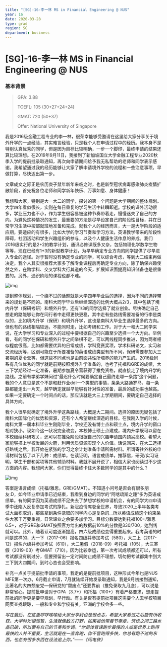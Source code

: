 ```yaml
---
title: "[SG]-16-李一林 MS in Financial Engineering @ NUS"
year: 16
date: 2020-03-28
type: grad
region: SG
department: business
---
```


# [SG]-16-李一林 MS in Financial Engineering @ NUS

### 基本背景

> GPA: 3.88
>
> TOEFL: 105 (30+27+24+24)
>
> GMAT: 720 (50+37)
>
> Offer: National University of Singapore

我是2016级金融工程专业的李一林，很荣幸能够受邀请在这里给大家分享关于境外升学的一点经验，其实难言经验，只是我个人在申请过程中的经历。我本身不是特别认真优秀的同学，但是因为目标比较明确，一步一个脚印，最终申请的结果还算比较理想。在2019年9月11日，我接到了新加坡国立大学金融工程专业2020秋季入学的提前批录取通知，再次向申请期间给予我无私帮助的老师和同学表示感谢。我希望通过我的经历能够让大家了解申请境外学校的流程和一些注意事项，早做打算，尽快迈出第一步。

文章成文之际正是农历庚子鼠年新年来临之时，也是新型冠状病毒感染肺炎疫情扩散阶段，首先祝各位老师和同学新年快乐、万事如意、身体健康！

我想和大家，特别是大一大二的同学，探讨的第一个问题是大学期间的整体规划。大学四年看似很长，实则在每日重复的学习生活中转瞬即逝。学校的课外活动很多，学业压力也不小，作为学生很容易被这种节奏带着走，慢慢迷失了自己的方向。为避免这种情况的发生，最重要的方法是尽早设定自己的阶段性目标，并在日常学习生活中按部就班地准备和完成。就我个人的经历而言，大一是大学阶段的适应期，要适应的有很多，比如大学的学习节奏和学习方法，英语教学带来的阶段性障碍，社团活动和学生兴趣组织的参与，以及个人健康生活作息的养成。我们2016级实行的是2+2的教学计划，通识必修课既多又杂，包括物理化学数学生物等等，现在已经有1+3的新型教学计划，为早早确定专业方向的同学提供了尽早进入专业的途径。对于暂时没有确定专业的同学，可以综合考虑，等到大二结束再做决定。我个人其实很推荐大家多了解专业课程后再确定专业方向，除了确保兴趣使然之外，在跨学科、交叉学科大行其道的今天，扩展知识面提高知识储备也是很重要的。另外，通识阶段的课程也都不难。

![img](./images/liyilin_1.png)

提到整体规划，一个绕不过的话题就是大学四年毕业后的选择，因为不同的选择带来的规划是不同的。南科大同学毕业后继续深造的比例大概占2/3，其中包括了境内升学（保研考研）和境外升学，还有1/3的同学选择了就业创业。尽快确定自己想走的路能够让你在同行者中走得更快更稳，其中走有些路线需要准备的行李是类似的，比如境内升学（保研）和境外升学，这也是南科大毕业生选择最多的方向。但也有的路线相隔较远，不能同时走，比如考研和工作。对于大一和大二同学来说，在大学学习和专业深入的过程中要根据自己的兴趣至少选择一个大方向。举例看，有的同学在保研和境外升学之间举棋不定，可以两线程同步推进，因为两者相似程度很高，比如都需要优异的日常成绩，学科竞赛奖项，学术科研论文，实习和交流经历等，区别可能在于所要准备的英语成绩类型有所不同，保研需要参加大三暑期的夏令营等，但这些不同点也是由前面共性所培养的能力产生的。2016级同系有几位优秀的同学就是前期按照境外升学准备的，也考了托福和GRE的成绩，大三下学期经过一定准备，暑期参加夏令营获得了推免资格，就直接走了境内升学的路线。之前有学弟学妹问过“最迟什么时候要确定自己最终走哪一条路”这个问题，我的个人意见是这个不是和赶作业ddl一个类型的事情，条条大路通罗马，每一条路都能走出一片天，越早确定就越早能够有针对性的准备，最后的成功率也越高。如果一定要确定一个时间点的话，那应该就是大三上学期期间，要确定自己选择的具体方向。

我个人很早就确定了境外升学这条路线，大概是大二期间。选择的原因无疑包括了南科大国际化的优势和资源，还有个人希望继续深造的目标。在我刚入学的时候，南科大第一届本科毕业生刚刚毕业，学校还没有博士点和硕士点，境内升学的窗口相对狭小。现如今这一状况完全改变，本校博士硕士点建成，境内升学既可以留在本校继续科研攻关，还可以在推免阶段根据自己的兴趣申请国内顶尖高校。希望大家能够搭上学校发展的火箭，利用优质资源实现个人价值。话说回来，在大二选择好路线之后，我开始在紧张的学习之余计划准备申请所需材料。所谓寄往外校的申请材料包括了以下几种：成绩单，在读证明，语言成绩单，推荐信，研究/实习证明，学生干部和奖项等其他辅助材料。我就不展开说了，相信大家也阅读过不少这方面的内容。我想问大家，你们觉得最终卡住大多数同学的是其中的什么？

![img](./images/liyilin_2.png)

答案是语言成绩（托福/雅思，GRE/GMAT）。不知道小问号是否会有很多朋友:D，如今毕业申请季已近结束，我看到身边的同学的“阿喀琉斯之踵”多为英语成绩单。有的同学因为英语成绩不足失去了梦想学校的申请机会，有的同学大四申请季中还陷入反复参加考试的挣扎。新冠疫情席卷全世界，导致2020上半年各类考试大面积取消，那些拿到条件录取的同学内心是复杂的…所以英语成绩这个约束条件大家千万要重视，日常课业之余要多加学习。目标分数要达到托福100+/雅思6.5+，对于GRE和GMAT按照官方给出的数据前10%的分数是330/700，达到线就可以。此外，随着认可度逐渐提高，四六级成绩也变得重要起来。我考英语的时间是这样的，大一下（2017-06）报名四级并参加考试（580），大二上（2017-12）报名六级并参加考试（610），大二暑假（2018-09）考托福（105），大三寒假（2019-03）考GMAT（710）。因为比较幸运，第一次考试成绩都还可以，所有考试都没有刷过分，但要预留出一定时间防止成绩不理想，切勿把考试都集中到大三下到大四期间，到时心态也会受影响。

补充一点关于提前批申请的事项，我走的是提前批项目，这种形式今年也是NUS MFE第一次办，6月截止申请，7月就陆续开始发录取通知，我是9月初接到通知，比著名的大四颓废党—保研党的“颓废点”还要靠前（推免录取九月底），可以说是非常省心。提前批申请对于GPA（3.7+）和托福（100+）有着严格要求，想走提前批的同学更是要早规划，早行动。有关是否有提前批项目这需要个人去学校项目网页查找跟踪，一般和专业和学校有关，亚洲的学校会多一些。

_写在最后，在这里啰啰嗦嗦给大家分享我也是很忐忑，希望大家看过之后能有所收获。大学时光很短暂，生活就像敌方打野，如果被他带着节奏走，恍惚之间三路水晶已破，所以要有自己的节奏和步调。“你是体育课跑步最慢的人或是世界上跑得最快的人并不重要，生活就是在一直奔跑，你不管跑得多快，你总有跑不过的东西，也总有很多东西在设法追上你。”——《闪电侠》_
